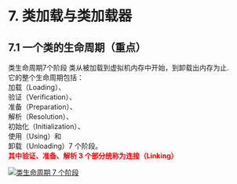 # 7. 类加载与类加载器

##  7.1 一个类的生命周期（重点） 

类生命周期7个阶段 类从被加载到虚拟机内存中开始，到卸载出内存为止.  
它的整个生命周期包括：  
加载（Loading）、  
验证（Verification）、  
准备（Preparation）、  
解析（Resolution）、   
初始化（Initialization）、  
使用（Using）和  
卸载（Unloading）7 个阶段。  
<font color='red'><strong>其中验证、准备、解析 3 个部分统称为连接（Linking）</strong></font>

<a data-fancybox title="类生命周期 7 个阶段" href="./image/classloader.jpg">![类生命周期 7 个阶段](./image/classloader.jpg)</a>
